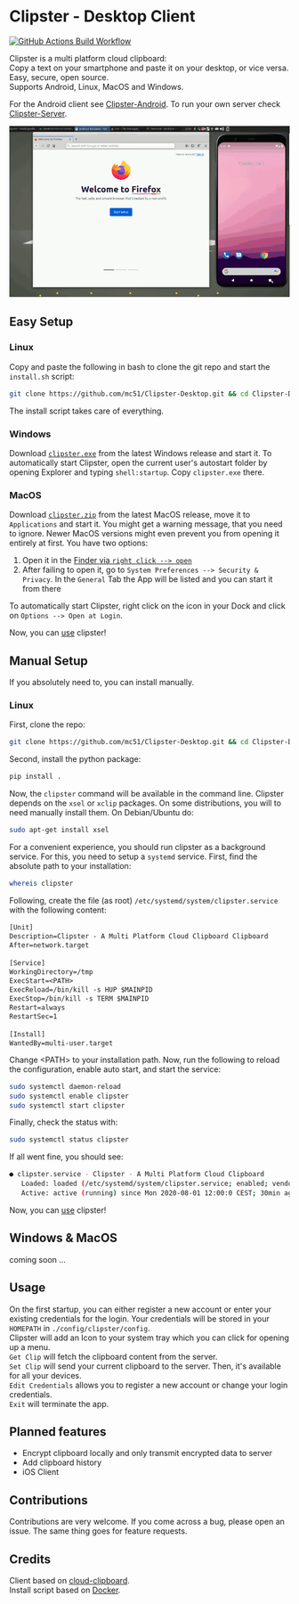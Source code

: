 # Clipster - Desktop Client

[![GitHub Actions Build Workflow](https://github.com/mc51/Clipster-Desktop/workflows/Build/badge.svg)](https://github.com/mc51/Clipster-Desktop/actions)


Clipster is a multi platform cloud clipboard:  
Copy a text on your smartphone and paste it on your desktop, or vice versa.  
Easy, secure, open source.  
Supports Android, Linux, MacOS and Windows.  

For the Android client see [Clipster-Android](https://github.com/mc51/Clipster-Android).
To run your own server check [Clipster-Server](https://github.com/mc51/Clipster-Server).  
  
![Clipster demo](resources/demo_long.gif)  
  
## Easy Setup

### Linux 

Copy and paste the following in bash to clone the git repo and start the `install.sh` script:

``` bash
git clone https://github.com/mc51/Clipster-Desktop.git && cd Clipster-Desktop && sh install.sh
```

The install script takes care of everything.  

### Windows

Download [`clipster.exe`](https://github.com/mc51/Clipster-Desktop/releases/latest/download/clipster.exe) from the latest Windows release and start it. To automatically start Clipster, open the current user's autostart folder by opening Explorer and typing `shell:startup`. Copy `clipster.exe` there. 

### MacOS

Download [`clipster.zip`](https://github.com/mc51/Clipster-Desktop/releases/latest/download/clipster.zip) from the latest MacOS release, move it to `Applications` and start it. You might get a warning message, that you need to ignore. Newer MacOS versions might even prevent you from opening it entirely at first. You have two options:  
1. Open it in the [Finder via `right click --> open`](https://support.apple.com/guide/mac-help/open-a-mac-app-from-an-unidentified-developer-mh40616/mac)
2. After failing to open it, go to `System Preferences --> Security & Privacy`. In the `General` Tab the App will be listed and you can start it from there
  
To automatically start Clipster, right click on the icon in your Dock and click on `Options --> Open at Login`.  
    
Now, you can [use](#usage) clipster!  

## Manual Setup

If you absolutely need to, you can install manually.

### Linux 

First, clone the repo:

``` bash
git clone https://github.com/mc51/Clipster-Desktop.git && cd Clipster-Desktop
```
  
Second, install the python package:

``` bash
pip install .
```

Now, the `clipster` command will be available in the command line. Clipster depends on the `xsel` or `xclip` packages. On some distributions, you will to need manually install them. On Debian/Ubuntu do:

```bash
sudo apt-get install xsel
```

For a convenient experience, you should run clipster as a background service. For this, you need to setup a `systemd` service. First, find the absolute path to your installation:

```bash
whereis clipster
```

Following, create the file (as root) `/etc/systemd/system/clipster.service` with the following content:

```
[Unit]
Description=Clipster - A Multi Platform Cloud Clipboard Clipboard
After=network.target

[Service]
WorkingDirectory=/tmp
ExecStart=<PATH>
ExecReload=/bin/kill -s HUP $MAINPID
ExecStop=/bin/kill -s TERM $MAINPID
Restart=always
RestartSec=1

[Install]
WantedBy=multi-user.target
```

Change \<PATH\> to your installation path. Now, run the following to reload the configuration, enable auto start, and start the service:

```bash
sudo systemctl daemon-reload
sudo systemctl enable clipster
sudo systemctl start clipster
```

Finally, check the status with:

```bash
sudo systemctl status clipster
```

If all went fine, you should see:

``` bash
● clipster.service - Clipster - A Multi Platform Cloud Clipboard
   Loaded: loaded (/etc/systemd/system/clipster.service; enabled; vendor preset: enabled)
   Active: active (running) since Mon 2020-08-01 12:00:0 CEST; 30min ago
```

Now, you can [use](#usage) clipster!

## Windows & MacOS

coming soon ...


## Usage

On the first startup, you can either register a new account or enter your existing credentials for the login. Your credentials will be stored in your `HOMEPATH` in `./config/clipster/config`.  
Clipster will add an Icon to your system tray which you can click for opening up a menu.  
`Get Clip` will fetch the clipboard content from the server.  
`Set Clip` will send your current clipboard to the server. Then, it's available for all your devices.  
`Edit Credentials` allows you to register a new account or change your login credentials.  
`Exit` will terminate the app.  

## Planned features

- Encrypt clipboard locally and only transmit encrypted data to server
- Add clipboard history
- iOS Client


## Contributions

Contributions are very welcome. If you come across a bug, please open an issue. The same thing goes for feature requests.

## Credits

Client based on [cloud-clipboard](https://github.com/krsoninikhil/cloud-clipboard).  
Install script based on [Docker](https://www.docker.com/).
